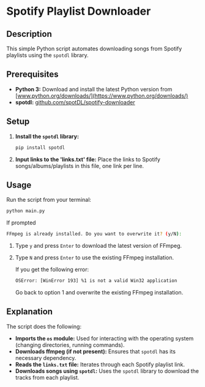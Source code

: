# Spotify Playlist Downloader

## Description

This simple Python script automates downloading songs from Spotify playlists using the `spotdl` library.

## Prerequisites

-   **Python 3:** Download and install the latest Python version from [www.python.org/downloads/](https://www.python.org/downloads/)
-   **spotdl:** [github.com/spotDL/spotify-downloader](https://github.com/spotDL/spotify-downloader)

## Setup

1. **Install the `spotdl` library:**

    ```bash
    pip install spotdl
    ```

2. **Input links to the 'links.txt' file:** Place the links to Spotify songs/albums/playlists in this file, one link per line.

## Usage

Run the script from your terminal:

```bash
python main.py
```

If prompted

```bash
FFmpeg is already installed. Do you want to overwrite it? (y/N):
```

1. Type `y` and press `Enter` to download the latest version of FFmpeg.

2. Type `N` and press `Enter` to use the existing FFmpeg installation.

    If you get the following error:

    ```bash
    OSError: [WinError 193] %1 is not a valid Win32 application
    ```

    Go back to option 1 and overwrite the existing FFmpeg installation.

## Explanation

The script does the following:

-   **Imports the `os` module:** Used for interacting with the operating system (changing directories, running commands).
-   **Downloads ffmpeg (if not present):** Ensures that `spotdl` has its necessary dependency.
-   **Reads the `links.txt` file:** Iterates through each Spotify playlist link.
-   **Downloads songs using `spotdl`:** Uses the `spotdl` library to download the tracks from each playlist.
